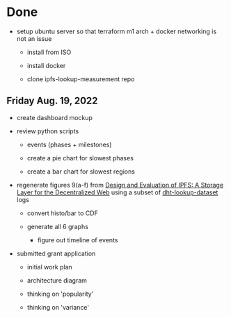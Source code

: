 # Done

* setup ubuntu server so that terraform m1 arch + docker networking is not an issue

  * install from ISO

  * install docker

  * clone ipfs-lookup-measurement repo

## Friday Aug. 19, 2022

* create dashboard mockup

* review python scripts

  * events (phases + milestones)

  * create a pie chart for slowest phases

  * create a bar chart for slowest regions

* regenerate figures 9(a-f) from [Design and Evaluation of IPFS: A Storage Layer for the Decentralized Web](http://bafybeidbzzyvjuzuf7yjet27sftttod5fowge3nzr3ybz5uxxldsdonozq.ipfs.localhost:8080/) using a subset of [dht-lookup-dataset](https://bafybeid7ilj4k4rq27lg45nceq4akdpetav6bcujgiym6vch5ml24tk2t4.ipfs.dweb.link) logs

  * convert histo/bar to CDF

  * generate all 6 graphs

    * figure out timeline of events

* submitted grant application

  * initial work plan

  * architecture diagram

  * thinking on 'popularity'

  * thinking on 'variance'
